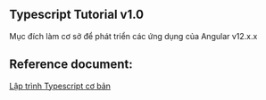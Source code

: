 ## Typescript Tutorial v1.0

Mục đích làm cơ sở để phát triển các ứng dụng của Angular v12.x.x

## Reference document:

[Lập trình Typescript cơ bản](https://www.youtube.com/playlist?list=PLn9lhDYvf_3GEkjwCgzJoePn0gBJl7jkw)